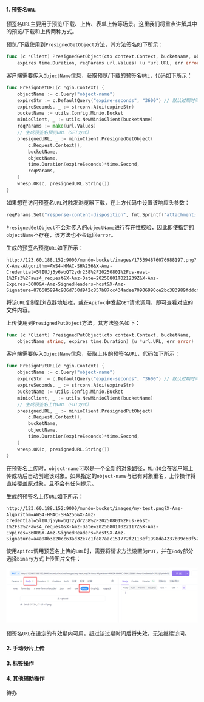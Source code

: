 #### 1. 预签名`URL`

预签名`URL`主要用于预览/下载、上传、表单上传等场景。这里我们将重点讲解其中的预览/下载和上传两种方式。

预览/下载使用到`PresignedGetObject`方法，其方法签名如下所示：

```go
func (c *Client) PresignedGetObject(ctx context.Context, bucketName, objectName string,
	expires time.Duration, reqParams url.Values) (u *url.URL, err error)
```

客户端需要传入`ObjectName`信息，获取预览/下载的预签名`URL`，代码如下所示：

```go
func PresignGetURL(c *gin.Context) {
	objectName := c.Query("object-name")
	expireStr := c.DefaultQuery("expire-seconds", "3600") // 默认过期时间：1小时
	expireSeconds, _ := strconv.Atoi(expireStr)
	bucketName := utils.Config.Minio.Bucket
	minioClient, _ := utils.NewMinioClient(bucketName)
	reqParams := make(url.Values)
	// 生成预签名预览URL（GET方式）
	presignedURL, _ := minioClient.PresignedGetObject(
		c.Request.Context(),
		bucketName,
		objectName,
		time.Duration(expireSeconds)*time.Second,
		reqParams,
	)
	wresp.OK(c, presignedURL.String())
}
```

如果想在访问预签名`URL`时触发浏览器下载，在上方代码中设置该响应头参数：

```go
reqParams.Set("response-content-disposition", fmt.Sprintf("attachment; filename=%s", path.Base(objectName)))
```

`PresignedGetObject`不会对传入的`objectName`进行存在性校验，因此即使指定的`objectName`不存在，该方法也不会返回`error`。

生成的预签名预览`URL`如下所示：

```http
http://123.60.188.152:9000/mundo-bucket/images/175394876076988197.png?X-Amz-Algorithm=AWS4-HMAC-SHA256&X-Amz-Credential=5lIUJj5y6wbQT2ydr238%2F20250801%2Fus-east-1%2Fs3%2Faws4_request&X-Amz-Date=20250801T021239Z&X-Amz-Expires=3600&X-Amz-SignedHeaders=host&X-Amz-Signature=876685994c906d750d942c857b87cc434adee70906990ce2bc383989fddcf20c
```

将该`URL`复制到浏览器地址栏，或在`Apifox`中发起`GET`请求调用，即可查看对应的文件内容。

上传使用到`PresignedPutObject`方法，其方法签名如下：

```go
func (c *Client) PresignedPutObject(ctx context.Context, bucketName,
	objectName string, expires time.Duration) (u *url.URL, err error)
```

客户端需要传入`ObjectName`信息，获取上传的预签名`URL`，代码如下所示：

```go
func PresignPutURL(c *gin.Context) {
	objectName := c.Query("object-name")
	expireStr := c.DefaultQuery("expire-seconds", "3600") // 默认过期时间：1小时
	expireSeconds, _ := strconv.Atoi(expireStr)
	bucketName := utils.Config.Minio.Bucket
	minioClient, _ := utils.NewMinioClient(bucketName)
	// 生成预签名上传URL（PUT方式）
	presignedURL, _ := minioClient.PresignedPutObject(
		c.Request.Context(),
		bucketName,
		objectName,
		time.Duration(expireSeconds)*time.Second,
	)
	wresp.OK(c, presignedURL.String())
}
```

在预签名上传时，`object-name`可以是一个全新的对象路径，`MinIO`会在客户端上传成功后自动创建该对象。如果指定的`object-name`与已有对象重名，上传操作将直接覆盖原对象，且不会有任何提示。

生成的预签名上传`URL`如下所示：

```http
http://123.60.188.152:9000/mundo-bucket/images/my-test.png?X-Amz-Algorithm=AWS4-HMAC-SHA256&X-Amz-Credential=5lIUJj5y6wbQT2ydr238%2F20250801%2Fus-east-1%2Fs3%2Faws4_request&X-Amz-Date=20250801T022117Z&X-Amz-Expires=3600&X-Amz-SignedHeaders=host&X-Amz-Signature=a4a08b3e20cc63ad32e7c1fe87aac151772f2113ef1998da4237b09c60f52b0d
```

使用`Apifox`调用预签名上传的`URL`时，需要将请求方法设置为`PUT`，并在`Body`部分选择`binary`方式上传图片文件：

<img src="image/image-20250801102656860.png" alt="image-20250801102656860" style="zoom:50%;" />

预签名`URL`在设定的有效期内可用，超过该过期时间后将失效，无法继续访问。

#### 2. 手动分片上传

#### 3. 标签操作

#### 4. 其他辅助操作

待办
